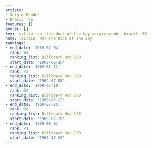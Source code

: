 ```yaml
---
artists:
- Sergio Mendes
- Brasil '66
features: []
genres: []
key: -sittin--on--the-dock-of-the-bay-sergio-mendes-brasil--66
name: (Sittin' On) The Dock Of The Bay
rankings:
- end_date: '1969-07-04'
  rank: 98
  ranking_list: Billboard Hot 100
  start_date: '1969-06-28'
- end_date: '1969-07-11'
  rank: 72
  ranking_list: Billboard Hot 100
  start_date: '1969-07-05'
- end_date: '1969-07-18'
  rank: 69
  ranking_list: Billboard Hot 100
  start_date: '1969-07-12'
- end_date: '1969-07-25'
  rank: 66
  ranking_list: Billboard Hot 100
  start_date: '1969-07-19'
- end_date: '1969-08-01'
  rank: 71
  ranking_list: Billboard Hot 100
  start_date: '1969-07-26'
---
```



